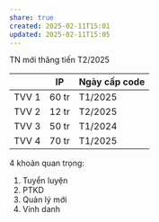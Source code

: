 ```yaml
---
share: true
created: 2025-02-11T15:01
updated: 2025-02-11T15:05
---
```

TN mới thăng tiến T2/2025

|       | IP    | Ngày cấp code |
| ----- | ----- | ------------- |
| TVV 1 | 60 tr | T1/2025       |
| TVV 2 | 12 tr | T2/2025       |
| TVV 3 | 50 tr | T1/2024       |
| TVV 4 | 70 tr | T1/2025       |

4 khoản quan trọng:
1. Tuyển luyện
2. PTKD
3. Quản lý mới
4. Vinh danh

